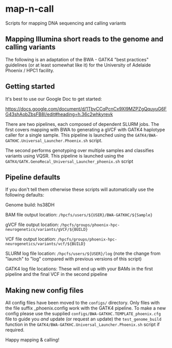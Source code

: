 # map-n-call
Scripts for mapping DNA sequencing and calling variants

## Mapping Illumina short reads to the genome and calling variants
The following is an adaptation of the BWA - GATK4 "best practices" guidelines (or at least somewhat like it) for the University of Adelaide Phoenix / HPC1 facility.

## Getting started
It's best to use our Google Doc to get started:

https://docs.google.com/document/d/1TbvCCqPcnCx9Xl9MZPZgQquyuG6FG43shAobZbsFB8I/edit#heading=h.36c2whkyrevk

There are two pipelines, each composed of dependent SLURM jobs. The first covers mapping with BWA to generating a gVCF with GATK4 haplotype caller for a single sample. This pipeline is launched using the `GATK4/BWA-GATKHC.Universal_Launcher.Phoenix.sh` script.

The second performs genotyping over multiple samples and classifies variants using VQSR. This pipeline is launched using the `GATK4/GATK.GenoRecal_Universal_Launcher_phoenix.sh` script

## Pipeline defaults
If you don't tell them otherwise these scripts will automatically use the following defaults:

Genome build:  hs38DH

BAM file output location: `/hpcfs/users/${USER}/BWA-GATKHC/${Sample}`

gVCF file output location: `/hpcfs/groups/phoenix-hpc-neurogenetics/variants/gVCF/${BUILD}`

VCF file output location: `/hpcfs/groups/phoenix-hpc-neurogenetics/variants/vcf/${BUILD}`

SLURM log file location: `/hpcfs/users/${USER}/log` (note the change from "launch" to "log" compared with previous versions of this script)

GATK4 log file locations: These will end up with your BAMs in the first pipeline and the final VCF in the second pipeline

## Making new config files
All config files have been moved to the `configs/` directory.  Only files with the file suffix _phoenix.config work with the GATK4 pipeline.  To make a new config please use the supplied `configs/BWA-GATKHC.TEMPLATE_phoenix.cfg` file to guide you *and* update (or request an update) the `test_genome_build` function in the `GATK4/BWA-GATKHC.Universal_Launcher.Phoenix.sh` script if required.

Happy mapping & calling!

